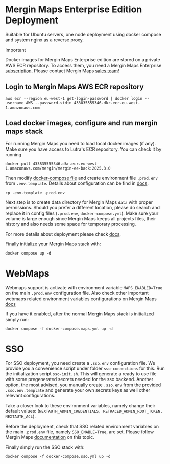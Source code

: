 # Mergin Maps Enterprise Edition Deployment
Suitable for Ubuntu servers, one node deployment using docker compose and system nginx as a reverse proxy.

> [!IMPORTANT] 
> Docker images for Mergin Maps Enterprise edition are stored on a private AWS ECR repository.
> To access them, you need a Mergin Maps Enterprise [subscription](https://merginmaps.com/pricing).
> Please contact Mergin Maps [sales team](https://merginmaps.com/contact-sales)!

## Login to Mergin Maps AWS ECR repository
```shell
aws ecr --region eu-west-1 get-login-password | docker login --username AWS --password-stdin 433835555346.dkr.ecr.eu-west-1.amazonaws.com
```

## Load docker images, configure and run mergin maps stack
For running Mergin Maps you need to load local docker images (if any). Make sure you have access to Lutra's ECR repository. You can check it by running
```
docker pull 433835555346.dkr.ecr.eu-west-1.amazonaws.com/mergin/mergin-ee-back:2025.3.0
```

Then modify [docker-compose file](docker-compose.yml) and create environment file `.prod.env` from `.env.template`. Details about configuration can be find in [docs](https://merginmaps.com/docs/server/install/).

```shell
cp .env.template .prod.env
```

Next step is to create data directory for Mergin Maps `data` with proper permissions. Should you prefer a different location, please do search and replace it in config files (`.prod.env`, `docker-compose.yml`). Make sure your volume is large enough since Mergin Maps keeps all projects files, their history and also needs some space for temporary processing.

For more details about deployment please check [docs](https://merginmaps.com/docs/server/install/#deployment).

Finally initialize your Mergin Maps stack with:

```shell
docker compose up -d
```

# WebMaps

Webmaps support is activate with environment variable `MAPS_ENABLED=True` on the main `.prod.env` configuration file.
Also check other important webmaps related environment variables configurations on Mergin Maps [docs](https://merginmaps.com/docs/server/environment/#webmaps)


If you have it enabled, after the normal Mergin Maps stack is initialized simply run:

```shell
docker compose -f docker-compose.maps.yml up -d
```

# SSO

For SSO deployment, you need create a `.sso.env` configuration file. 
We provide you a convenience script under folder `sso-connections` for this. Run the initialization script `sso-init.sh`. This will generate a ready to use file with some pregenerated secrets needed for the sso backend.
Another option, the most advised, you manually create `.sso.env` from the provided `.sso.env.template` and generate your own secrets keys as well other relevant configurations.

Take a closer look to these environment variables, namely change their default values: (`NEXTAUTH_ADMIN_CREDENTIALS, RETRACED_ADMIN_ROOT_TOKEN, NEXTAUTH_ACL`).

Before the deployment, check that SSO related environment variables on the main `.prod.env` file, namely `SSO_ENABLE=True`, are set.
Please follow Mergin Maps [documentation](https://merginmaps.com/docs/server/environment/#sso) on this topic.

Finally simply run the SSO stack with:

```shell
docker compose -f docker-compose.sso.yml up -d
```